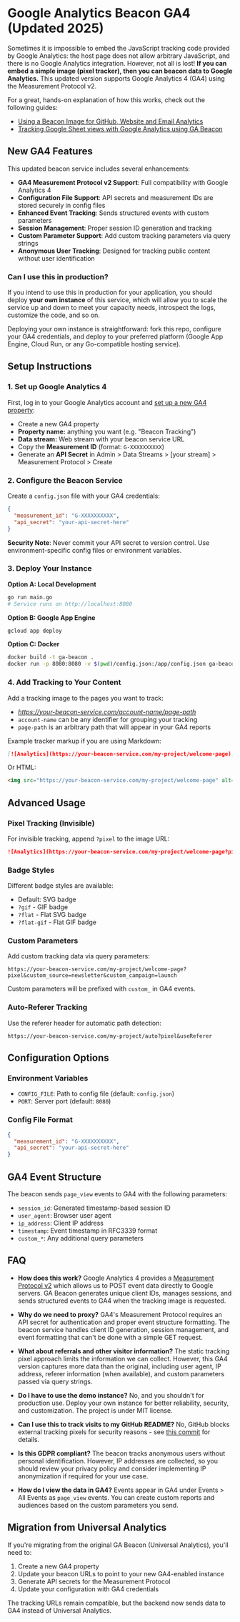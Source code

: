 # Google Analytics Beacon GA4 (Updated 2025)

Sometimes it is impossible to embed the JavaScript tracking code provided by Google Analytics: the host page does not allow arbitrary JavaScript, and there is no Google Analytics integration. However, not all is lost! **If you can embed a simple image (pixel tracker), then you can beacon data to Google Analytics.** This updated version supports Google Analytics 4 (GA4) using the Measurement Protocol v2.

For a great, hands-on explanation of how this works, check out the following guides:

* [Using a Beacon Image for GitHub, Website and Email Analytics](http://www.sitepoint.com/using-beacon-image-github-website-email-analytics/)
* [Tracking Google Sheet views with Google Analytics using GA Beacon](http://mashe.hawksey.info/2014/02/tracking-google-sheet-views-with-google-analytics/)

## New GA4 Features

This updated beacon service includes several enhancements:

- **GA4 Measurement Protocol v2 Support**: Full compatibility with Google Analytics 4
- **Configuration File Support**: API secrets and measurement IDs are stored securely in config files
- **Enhanced Event Tracking**: Sends structured events with custom parameters
- **Session Management**: Proper session ID generation and tracking
- **Custom Parameter Support**: Add custom tracking parameters via query strings
- **Anonymous User Tracking**: Designed for tracking public content without user identification

### Can I use this in production?

 If you intend to use this in production for your application, you should deploy **your own instance** of this service, which will allow you to scale the service up and down to meet your capacity needs, introspect the logs, customize the code, and so on.

Deploying your own instance is straightforward: fork this repo, configure your GA4 credentials, and deploy to your preferred platform (Google App Engine, Cloud Run, or any Go-compatible hosting service).

## Setup Instructions

### 1. Set up Google Analytics 4

First, log in to your Google Analytics account and [set up a new GA4 property](https://support.google.com/analytics/answer/9304153):

* Create a new GA4 property
* **Property name:** anything you want (e.g. "Beacon Tracking")
* **Data stream:** Web stream with your beacon service URL
* Copy the **Measurement ID** (format: `G-XXXXXXXXXX`)
* Generate an **API Secret** in Admin > Data Streams > [your stream] > Measurement Protocol > Create

### 2. Configure the Beacon Service

Create a `config.json` file with your GA4 credentials:

```json
{
  "measurement_id": "G-XXXXXXXXXX",
  "api_secret": "your-api-secret-here"
}
```

**Security Note**: Never commit your API secret to version control. Use environment-specific config files or environment variables.

### 3. Deploy Your Instance

**Option A: Local Development**
```bash
go run main.go
# Service runs on http://localhost:8080
```

**Option B: Google App Engine**
```bash
gcloud app deploy
```

**Option C: Docker**
```bash
docker build -t ga-beacon .
docker run -p 8080:8080 -v $(pwd)/config.json:/app/config.json ga-beacon
```

### 4. Add Tracking to Your Content

Add a tracking image to the pages you want to track:

* _https://your-beacon-service.com/account-name/page-path_
* `account-name` can be any identifier for grouping your tracking
* `page-path` is an arbitrary path that will appear in your GA4 reports

Example tracker markup if you are using Markdown:

```markdown
[![Analytics](https://your-beacon-service.com/my-project/welcome-page)](https://github.com/your-username/your-repo)
```

Or HTML:

```html
<img src="https://your-beacon-service.com/my-project/welcome-page" alt="Analytics" />
```

## Advanced Usage

### Pixel Tracking (Invisible)

For invisible tracking, append `?pixel` to the image URL:

```markdown
![Analytics](https://your-beacon-service.com/my-project/welcome-page?pixel)
```

### Badge Styles

Different badge styles are available:
- Default: SVG badge
- `?gif` - GIF badge
- `?flat` - Flat SVG badge  
- `?flat-gif` - Flat GIF badge

### Custom Parameters

Add custom tracking data via query parameters:

```
https://your-beacon-service.com/my-project/welcome-page?pixel&custom_source=newsletter&custom_campaign=launch
```

Custom parameters will be prefixed with `custom_` in GA4 events.

### Auto-Referer Tracking

Use the referer header for automatic path detection:

```
https://your-beacon-service.com/my-project/auto?pixel&useReferer
```


## Configuration Options

### Environment Variables

- `CONFIG_FILE`: Path to config file (default: `config.json`)
- `PORT`: Server port (default: `8080`)

### Config File Format

```json
{
  "measurement_id": "G-XXXXXXXXXX",
  "api_secret": "your-api-secret-here"
}
```

## GA4 Event Structure

The beacon sends `page_view` events to GA4 with the following parameters:

- `session_id`: Generated timestamp-based session ID
- `user_agent`: Browser user agent
- `ip_address`: Client IP address
- `timestamp`: Event timestamp in RFC3339 format
- `custom_*`: Any additional query parameters

## FAQ

- **How does this work?** Google Analytics 4 provides a [Measurement Protocol v2](https://developers.google.com/analytics/devguides/collection/protocol/ga4) which allows us to POST event data directly to Google servers. GA Beacon generates unique client IDs, manages sessions, and sends structured events to GA4 when the tracking image is requested.

- **Why do we need to proxy?** GA4's Measurement Protocol requires an API secret for authentication and proper event structure formatting. The beacon service handles client ID generation, session management, and event formatting that can't be done with a simple GET request.

- **What about referrals and other visitor information?** The static tracking pixel approach limits the information we can collect. However, this GA4 version captures more data than the original, including user agent, IP address, referer information (when available), and custom parameters passed via query strings.

- **Do I have to use the demo instance?** No, and you shouldn't for production use. Deploy your own instance for better reliability, security, and customization. The project is under MIT license.

- **Can I use this to track visits to my GitHub README?** No, GitHub blocks external tracking pixels for security reasons - see [this commit](https://github.com/igrigorik/ga-beacon/commit/6acd8627bb7be36f24f5516e9873c92719a50e55) for details.

- **Is this GDPR compliant?** The beacon tracks anonymous users without personal identification. However, IP addresses are collected, so you should review your privacy policy and consider implementing IP anonymization if required for your use case.

- **How do I view the data in GA4?** Events appear in GA4 under Events > All Events as `page_view` events. You can create custom reports and audiences based on the custom parameters you send.

## Migration from Universal Analytics

If you're migrating from the original GA Beacon (Universal Analytics), you'll need to:

1. Create a new GA4 property
2. Update your beacon URLs to point to your new GA4-enabled instance
3. Generate API secrets for the Measurement Protocol
4. Update your configuration with GA4 credentials

The tracking URLs remain compatible, but the backend now sends data to GA4 instead of Universal Analytics.